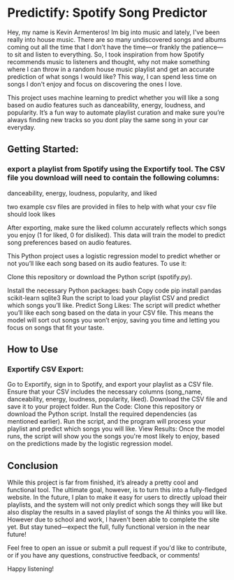 
# Predictify: Spotify Song Predictor
Hey, my name is Kevin Armenteros! Im big into music and lately, I've been really into house music. There are so many undiscovered songs and albums coming out all the time that I don’t have the time—or frankly the patience—to sit and listen to everything. So, I took inspiration from how Spotify recommends music to listeners and thought, why not make something where I can throw in a random house music playlist and get an accurate prediction of what songs I would like? This way, I can spend less time on songs I don't enjoy and focus on discovering the ones I love.

This project uses machine learning to predict whether you will like a song based on audio features such as danceability, energy, loudness, and popularity. It’s a fun way to automate playlist curation and make sure you’re always finding new tracks so you dont play the same song in your car everyday.

## Getting Started:
### export a playlist from Spotify using the Exportify tool. The CSV file you download will need to contain the following columns:

danceability,
energy,
loudness,
popularity, and
liked 

two example csv files are provided in files to help with what your csv file should look likes

After exporting, make sure the liked column accurately reflects which songs you enjoy (1 for liked, 0 for disliked). This data will train the model to predict song preferences based on audio features.

This Python project uses a logistic regression model to predict whether or not you’ll like each song based on its audio features. To use it:

Clone this repository or download the Python script (spotify.py).

Install the necessary Python packages:
bash
Copy code
pip install pandas scikit-learn sqlite3
Run the script to load your playlist CSV and predict which songs you’ll like.
Predict Song Likes:
The script will predict whether you’ll like each song based on the data in your CSV file. This means the model will sort out songs you won’t enjoy, saving you time and letting you focus on songs that fit your taste.

## How to Use
### Exportify CSV Export:
Go to Exportify, sign in to Spotify, and export your playlist as a CSV file.
Ensure that your CSV includes the necessary columns (song_name, danceability, energy, loudness, popularity, liked).
Download the CSV file and save it to your project folder.
Run the Code:
Clone this repository or download the Python script.
Install the required dependencies (as mentioned earlier).
Run the script, and the program will process your playlist and predict which songs you will like.
View Results:
Once the model runs, the script will show you the songs you're most likely to enjoy, based on the predictions made by the logistic regression model.

## Conclusion
While this project is far from finished, it’s already a pretty cool and functional tool. The ultimate goal, however, is to turn this into a fully-fledged website. In the future, I plan to make it easy for users to directly upload their playlists, and the system will not only predict which songs they will like but also display the results in a saved playlist of songs the AI thinks you will like. However due to school and work, I haven't been able to complete the site yet. But stay tuned—expect the full, fully functional version in the near future!

Feel free to open an issue or submit a pull request if you'd like to contribute, or if you have any questions, constructive feedback, or comments!

Happy listening!
